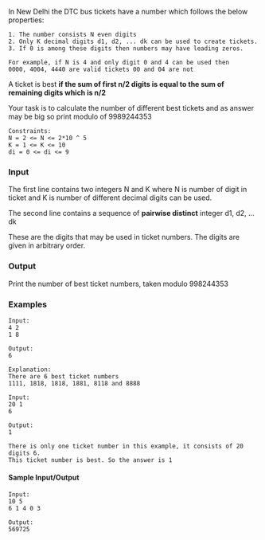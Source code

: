 In New Delhi the DTC bus tickets have a number which follows the below properties:

```
1. The number consists N even digits
2. Only K decimal digits d1, d2, ... dk can be used to create tickets.
3. If 0 is among these digits then numbers may have leading zeros. 

For example, if N is 4 and only digit 0 and 4 can be used then
0000, 4004, 4440 are valid tickets 00 and 04 are not
```

A ticket is best **if the sum of first n/2 digits is equal to the sum of remaining digits which is n/2**

Your task is to calculate the number of different best tickets and as answer may be big so print modulo of 9989244353

```
Constraints:
N = 2 <= N <= 2*10 ^ 5
K = 1 <= K <= 10
di = 0 <= di <= 9
```

### Input

The first line contains two integers N and K where N is number of digit in ticket and K is number of different decimal digits can be used.

The second line contains a sequence of **pairwise distinct** integer d1, d2, ... dk

These are the digits that may be used in ticket numbers. The digits are given in arbitrary order.

### Output

Print the number of best ticket numbers, taken modulo 998244353

### Examples

```
Input:
4 2
1 8

Output:
6

Explanation:
There are 6 best ticket numbers
1111, 1818, 1818, 1881, 8118 and 8888
```

```
Input:
20 1
6

Output:
1

There is only one ticket number in this example, it consists of 20 digits 6.
This ticket number is best. So the answer is 1
```

#### Sample Input/Output

```
Input:
10 5
6 1 4 0 3

Output:
569725
```

